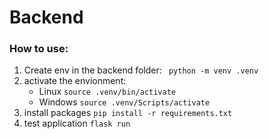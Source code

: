 # Backend

### How to use:

1. Create env in the backend folder: ` python -m venv .venv`
2. activate the envionment:
   - Linux `source .venv/bin/activate`
   - Windows `source .venv/Scripts/activate`
3. install packages `pip install -r requirements.txt `
4. test application `flask run`

